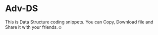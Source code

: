 # Adv-DS
This is Data Structure coding snippets. You can Copy, Download file and Share it with your friends.☺
